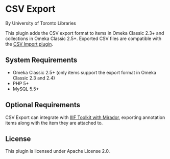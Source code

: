 # CSV Export

By University of Toronto Libraries

This plugin adds the CSV export format to items in Omeka Classic 2.3+ and collections in Omeka Classic 2.5+. Exported CSV files are compatible with the [CSV Import plugin](http://omeka.org/add-ons/plugins/csv-import/).

## System Requirements

- Omeka Classic 2.5+ (only items support the export format in Omeka Classic 2.3 and 2.4)
- PHP 5+
- MySQL 5.5+

## Optional Requirements

CSV Export can integrate with [IIIF Toolkit with Mirador](https://github.com/utlib/IiifItems), exporting annotation items along with the item they are attached to.

## License

This plugin is licensed under Apache License 2.0.